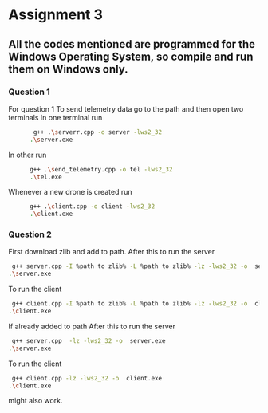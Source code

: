 # Assignment 3

## All the codes mentioned are programmed for the Windows Operating System, so compile and run them on Windows only.


### Question 1
For question 1 To send telemetry data go to the path and then open two terminals 
In one terminal run 
```sh
       g++ .\serverr.cpp -o server -lws2_32
      .\server.exe  
```
In other run 
```sh
      g++ .\send_telemetry.cpp -o tel -lws2_32
      .\tel.exe
```
Whenever a new drone is created run 
```sh
      g++ .\client.cpp -o client -lws2_32
      .\client.exe
```
### Question 2
First download zlib and add to path.
After this to run the server 
```sh
 g++ server.cpp -I %path to zlib% -L %path to zlib% -lz -lws2_32 -o  server.exe
.\server.exe
```
To run the client
```sh
 g++ client.cpp -I %path to zlib% -L %path to zlib% -lz -lws2_32 -o  client.exe
.\client.exe
```
If already added to path 
After this to run the server 
```sh
 g++ server.cpp  -lz -lws2_32 -o  server.exe
.\server.exe
```
To run the client
```sh
 g++ client.cpp -lz -lws2_32 -o  client.exe
.\client.exe
```
might also work.